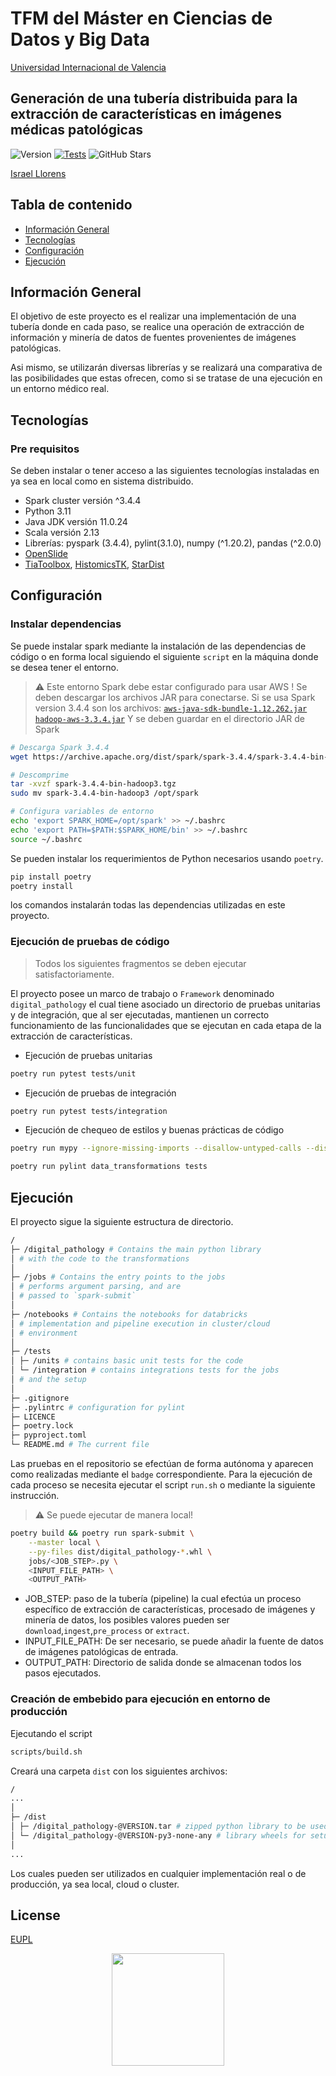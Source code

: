 # TFM del Máster en Ciencias de Datos y Big Data

[Universidad Internacional de Valencia](https://www.viu.es)

## Generación de una tubería distribuida para la extracción de características en imágenes médicas patológicas

<!-- ![Tests](https://img.shields.io/badge/tests-100%25%20passing-brightgreen) -->
![Version](https://img.shields.io/badge/version-1.0.0-blue)
[![Tests](https://github.com/sanchezis/MU-Big-Data-and-Data-Science-Image-Pathology-Pipeline/actions/workflows/tests.yml/badge.svg)](https://github.com/sanchezis/MU-Big-Data-and-Data-Science-Image-Pathology-Pipeline/actions/workflows/tests.yml)
![GitHub Stars](https://img.shields.io/github/stars/sanchezis/MU-Big-Data-and-Data-Science-Image-Pathology-Pipeline?logo=github&color=yellow)

<!--
<img src="https://oncampus.universidadviu.com/sites/viu/files/logo_crespon_0.png" width="100" />
-->

[Israel Llorens](https://www.linkedin.com/in/israel-llorens/)

## Tabla de contenido

* [Información General](#información-general)
* [Tecnologías](#tecnologías)
* [Configuración](#configuración)
* [Ejecución](#ejecución)

## Información General

El objetivo de este proyecto es el realizar una implementación de una tubería donde en cada paso, se realice una operación de extracción de información y minería de datos de fuentes provenientes de imágenes patológicas.

Asi mismo, se utilizarán diversas librerías y se realizará una comparativa de las posibilidades que estas ofrecen, como si se tratase de una ejecución en un entorno médico real.

## Tecnologías

### Pre requisitos

Se deben instalar o tener acceso a las siguientes tecnologías instaladas en ya sea en local como en sistema distribuido.

* Spark cluster versión ^3.4.4
* Python 3.11
* Java JDK versión 11.0.24
* Scala versión 2.13
* Librerías: pyspark (3.4.4), pylint(3.1.0), numpy (^1.20.2), pandas (^2.0.0)
* [OpenSlide](https://openslide.org/)
* [TiaToolbox](https://tia-toolbox.readthedocs.io/), [HistomicsTK](https://github.com/DigitalSlideArchive/HistomicsTK/tree/master), [StarDist](https://stardist.net/)

## Configuración

### Instalar dependencias

Se puede instalar spark mediante la instalación de las dependencias de código o en forma local siguiendo el siguiente `script` en la máquina donde se desea tener el entorno. 

> ⚠️ Este entorno Spark debe estar configurado para usar AWS ! Se deben descargar los archivos JAR para conectarse. Si se usa Spark version 3.4.4 son los archivos:
> [`aws-java-sdk-bundle-1.12.262.jar`](https://repo1.maven.org/maven2/com/amazonaws/aws-java-sdk-bundle/1.12.262/aws-java-sdk-bundle-1.12.262.jar)
> [`hadoop-aws-3.3.4.jar`](https://repo1.maven.org/maven2/org/apache/hadoop/hadoop-aws/3.3.4/hadoop-aws-3.3.4.jar)
> Y se deben guardar en el directorio JAR de Spark

```bash
# Descarga Spark 3.4.4
wget https://archive.apache.org/dist/spark/spark-3.4.4/spark-3.4.4-bin-hadoop3.tgz

# Descomprime
tar -xvzf spark-3.4.4-bin-hadoop3.tgz
sudo mv spark-3.4.4-bin-hadoop3 /opt/spark

# Configura variables de entorno
echo 'export SPARK_HOME=/opt/spark' >> ~/.bashrc
echo 'export PATH=$PATH:$SPARK_HOME/bin' >> ~/.bashrc
source ~/.bashrc
```

Se pueden instalar los requerimientos de Python necesarios usando `poetry`.

```bash
pip install poetry
poetry install
```

los comandos instalarán todas las dependencias utilizadas en este proyecto.

### Ejecución de pruebas de código

 > Todos los siguientes fragmentos se deben ejecutar satisfactoriamente.

El proyecto posee un marco de trabajo o `Framework` denominado `digital_pathology` el cual tiene asociado un directorio de pruebas unitarias y de integración, que al ser ejecutadas, mantienen un correcto funcionamiento de las funcionalidades que se ejecutan en cada etapa de la extracción de características.

* Ejecución de pruebas unitarias

```bash
poetry run pytest tests/unit
```

* Ejecución de pruebas de integración

```bash
poetry run pytest tests/integration
```

* Ejecución de chequeo de estilos y buenas prácticas de código

```bash
poetry run mypy --ignore-missing-imports --disallow-untyped-calls --disallow-untyped-defs --disallow-incomplete-defs digital_pathology tests

poetry run pylint data_transformations tests
```

## Ejecución

El proyecto sigue la siguiente estructura de directorio.

```bash
/
├─ /digital_pathology # Contains the main python library
│ # with the code to the transformations
│
├─ /jobs # Contains the entry points to the jobs
│ # performs argument parsing, and are
│ # passed to `spark-submit`
│
├─ /notebooks # Contains the notebooks for databricks
│ # implementation and pipeline execution in cluster/cloud
│ # environment
│
├─ /tests
│ ├─ /units # contains basic unit tests for the code
│ └─ /integration # contains integrations tests for the jobs
│ # and the setup
│
├─ .gitignore
├─ .pylintrc # configuration for pylint
├─ LICENCE
├─ poetry.lock
├─ pyproject.toml
└─ README.md # The current file
```

Las pruebas en el repositorio se efectúan de forma autónoma y aparecen como realizadas mediante el `badge` correspondiente. Para la ejecución de cada proceso se necesita ejecutar el script `run.sh` o mediante la siguiente instrucción.

> ⚠️ Se puede ejecutar de manera local!

```bash
poetry build && poetry run spark-submit \
    --master local \
    --py-files dist/digital_pathology-*.whl \
    jobs/<JOB_STEP>.py \
    <INPUT_FILE_PATH> \
    <OUTPUT_PATH>
```

* JOB_STEP: paso de la tubería (pipeline) la cual efectúa un proceso específico de extracción de características, procesado de imágenes y minería de datos, los posibles valores pueden ser `download`,`ingest`,`pre_process` or `extract`.
* INPUT_FILE_PATH: De ser necesario, se puede añadir la fuente de datos de imágenes patológicas de entrada.
* OUTPUT_PATH: Directorio de salida donde se almacenan todos los pasos ejecutados.

### Creación de embebido para ejecución en entorno de producción

Ejecutando el script

```bash
scripts/build.sh
```

Creará una carpeta `dist` con los siguientes archivos:

```bash
/
...
│
├─ /dist
│ ├─ /digital_pathology-@VERSION.tar # zipped python library to be used for executors
│ └─ /digital_pathology-@VERSION-py3-none-any # library wheels for setup and installation
│
...
```

Los cuales pueden ser utilizados en cualquier implementación real o de producción, ya sea local, cloud o cluster.

## License

<!-- [MIT](https://choosealicense.com/licenses/mit/) -->
[EUPL](https://raw.githubusercontent.com/sanchezis/MU-Big-Data-and-Data-Science-Image-Pathology-Pipeline/refs/heads/main/LICENSE)

<p align="center">
<img src="https://www.universidadviu.com/sites/universidadviu.com/themes/custom/universidadviu_com/logo.webp" width="180" />
</p>
